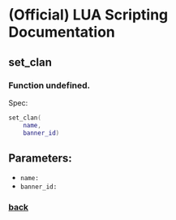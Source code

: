 
# (Official) LUA Scripting Documentation

## set_clan

### Function undefined.

Spec:
```lua
set_clan(
	name,
	banner_id)
```
## Parameters:
- `name:` 
- `banner_id:` 
### [back](../other)

